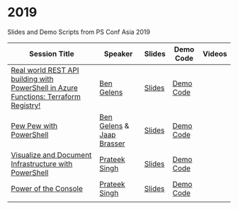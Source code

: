 # 2019

Slides and Demo Scripts from PS Conf Asia 2019

| Session Title  | Speaker | Slides | Demo Code | Videos |
| -------------- | ------- | ------ | --------- | ------ |
| [Real world REST API building with PowerShell in Azure Functions: Terraform Registry!](https://github.com/bgelens/PSConfAsia2019S01) | [Ben Gelens](https://github.com/bgelens) | [Slides](https://raw.githubusercontent.com/bgelens/PSConfAsia2019S01/master/AzureFunction-TerraformRegistry.pptx) | [Demo Code](https://github.com/bgelens/PSConfAsia2019S01/archive/master.zip) | |
| [Pew Pew with PowerShell](https://github.com/bgelens/PSConfAsia2019S02) | [Ben Gelens](https://github.com/bgelens) & [Jaap Brasser](https://github.com/jaapbrasser)| [Slides](https://github.com/bgelens/PSConfAsia2019S02/raw/master/PewPew.pptx) | [Demo Code](https://github.com/bgelens/PSConfAsia2019S02/archive/master.zip) | |
| [Visualize and Document Infrastructure with PowerShell](https://github.com/PrateekKumarSingh/Presentations/tree/master/Visualize-Document-Infrastructure/) | [Prateek Singh](https://github.com/PrateekKumarSingh)| [Slides](https://github.com/PrateekKumarSingh/2019/blob/master/Prateek%20Singh/Visualize-Document-Infrastructure/ppt/VisualizeDocument.pptx?raw=true) | [Demo Code](https://github.com/PrateekKumarSingh/Presentations/tree/master/Visualize-Document-Infrastructure/demo) | |
| [Power of the Console](https://github.com/PrateekKumarSingh/2019/tree/master/Prateek%20Singh/Power-of-the-Console) | [Prateek Singh](https://github.com/PrateekKumarSingh)| [Slides](https://github.com/PrateekKumarSingh/2019/blob/master/Prateek%20Singh/Power-of-the-Console/ppt/Power-of-the-console.pptx?raw=true) | [Demo Code](https://github.com/PrateekKumarSingh/Presentations/tree/master/Power-of-the-Console) | |
| | | | | |
